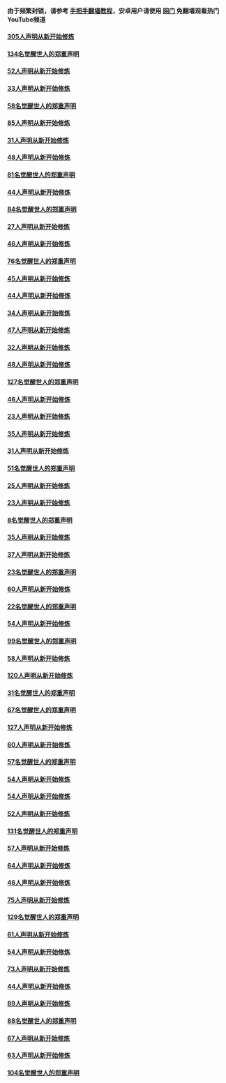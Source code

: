#### 由于频繁封锁，请参考 [手把手翻墙教程](https://github.com/gfw-breaker/guides/wiki/)，安卓用户请使用 [网门](https://github.com/gfw-breaker/nogfw/blob/master/dl.md?t=03261201) 免翻墙观看热门YouTube频道 

#### [305人声明从新开始修炼](../pages/91/422153.md?t=03261201) 

#### [134名觉醒世人的郑重声明](../pages/91/422152.md?t=03261201) 

#### [52人声明从新开始修炼](../pages/91/421846.md?t=03261201) 

#### [33人声明从新开始修炼](../pages/91/421804.md?t=03261201) 

#### [58名觉醒世人的郑重声明](../pages/91/421845.md?t=03261201) 

#### [85人声明从新开始修炼](../pages/91/421769.md?t=03261201) 

#### [31人声明从新开始修炼](../pages/91/421763.md?t=03261201) 

#### [48人声明从新开始修炼](../pages/91/421605.md?t=03261201) 

#### [81名觉醒世人的郑重声明](../pages/91/421656.md?t=03261201) 

#### [44人声明从新开始修炼](../pages/91/421544.md?t=03261201) 

#### [84名觉醒世人的郑重声明](../pages/91/421543.md?t=03261201) 

#### [27人声明从新开始修炼](../pages/91/421465.md?t=03261201) 

#### [46人声明从新开始修炼](../pages/91/421454.md?t=03261201) 

#### [76名觉醒世人的郑重声明](../pages/91/421453.md?t=03261201) 

#### [45人声明从新开始修炼](../pages/91/421452.md?t=03261201) 

#### [44人声明从新开始修炼](../pages/91/421422.md?t=03261201) 

#### [34人声明从新开始修炼](../pages/91/421322.md?t=03261201) 

#### [47人声明从新开始修炼](../pages/91/421264.md?t=03261201) 

#### [32人声明从新开始修炼](../pages/91/421225.md?t=03261201) 

#### [48人声明从新开始修炼](../pages/91/421202.md?t=03261201) 

#### [127名觉醒世人的郑重声明](../pages/91/421224.md?t=03261201) 

#### [46人声明从新开始修炼](../pages/91/421203.md?t=03261201) 

#### [23人声明从新开始修炼](../pages/91/421138.md?t=03261201) 

#### [35人声明从新开始修炼](../pages/91/421122.md?t=03261201) 

#### [31人声明从新开始修炼](../pages/91/421081.md?t=03261201) 

#### [51名觉醒世人的郑重声明](../pages/91/421080.md?t=03261201) 

#### [25人声明从新开始修炼](../pages/91/421020.md?t=03261201) 

#### [23人声明从新开始修炼](../pages/91/420884.md?t=03261201) 

#### [8名觉醒世人的郑重声明](../pages/91/420883.md?t=03261201) 

#### [35人声明从新开始修炼](../pages/91/420809.md?t=03261201) 

#### [37人声明从新开始修炼](../pages/91/420766.md?t=03261201) 

#### [23名觉醒世人的郑重声明](../pages/91/420765.md?t=03261201) 

#### [60人声明从新开始修炼](../pages/91/420727.md?t=03261201) 

#### [22名觉醒世人的郑重声明](../pages/91/420726.md?t=03261201) 

#### [54人声明从新开始修炼](../pages/91/420529.md?t=03261201) 

#### [99名觉醒世人的郑重声明](../pages/91/420528.md?t=03261201) 

#### [58人声明从新开始修炼](../pages/91/420198.md?t=03261201) 

#### [120人声明从新开始修炼](../pages/91/420141.md?t=03261201) 

#### [31名觉醒世人的郑重声明](../pages/91/420197.md?t=03261201) 

#### [67名觉醒世人的郑重声明](../pages/91/420140.md?t=03261201) 

#### [127人声明从新开始修炼](../pages/91/420082.md?t=03261201) 

#### [60人声明从新开始修炼](../pages/91/420081.md?t=03261201) 

#### [57名觉醒世人的郑重声明](../pages/91/420080.md?t=03261201) 

#### [54人声明从新开始修炼](../pages/91/419533.md?t=03261201) 

#### [54人声明从新开始修炼](../pages/91/419532.md?t=03261201) 

#### [52人声明从新开始修炼](../pages/91/419531.md?t=03261201) 

#### [131名觉醒世人的郑重声明](../pages/91/419530.md?t=03261201) 

#### [57人声明从新开始修炼](../pages/91/419430.md?t=03261201) 

#### [64人声明从新开始修炼](../pages/91/419429.md?t=03261201) 

#### [46人声明从新开始修炼](../pages/91/419428.md?t=03261201) 

#### [75人声明从新开始修炼](../pages/91/419427.md?t=03261201) 

#### [129名觉醒世人的郑重声明](../pages/91/419426.md?t=03261201) 

#### [61人声明从新开始修炼](../pages/91/419198.md?t=03261201) 

#### [54人声明从新开始修炼](../pages/91/419197.md?t=03261201) 

#### [73人声明从新开始修炼](../pages/91/419196.md?t=03261201) 

#### [44人声明从新开始修炼](../pages/91/419075.md?t=03261201) 

#### [89人声明从新开始修炼](../pages/91/419074.md?t=03261201) 

#### [88名觉醒世人的郑重声明](../pages/91/419195.md?t=03261201) 

#### [67人声明从新开始修炼](../pages/91/419073.md?t=03261201) 

#### [63人声明从新开始修炼](../pages/91/419072.md?t=03261201) 

#### [104名觉醒世人的郑重声明](../pages/91/419071.md?t=03261201) 

